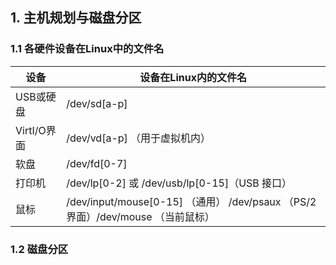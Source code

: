 ## 1. 主机规划与磁盘分区

### 1.1 各硬件设备在Linux中的文件名

设备 | 设备在Linux内的文件名
---- | -------------------
USB或硬盘 | /dev/sd[a-p]
VirtI/O界面 | /dev/vd[a-p] （用于虚拟机内）
软盘 | /dev/fd[0-7]
打印机 | /dev/lp[0-2] 或 /dev/usb/lp[0-15]（USB 接口）
鼠标| /dev/input/mouse[0-15] （通用） /dev/psaux （PS/2界面）/dev/mouse （当前鼠标）


### 1.2 磁盘分区






